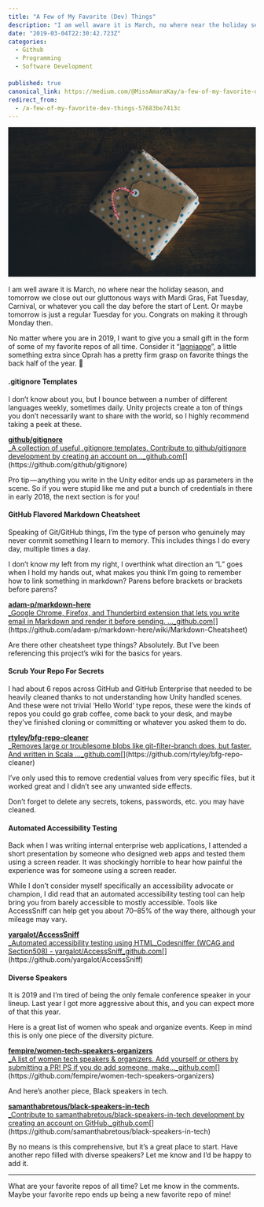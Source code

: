 ```yaml
---
title: "A Few of My Favorite (Dev) Things"
description: "I am well aware it is March, no where near the holiday season, and tomorrow we close out our gluttonous ways with Mardi Gras, Fat Tuesday, Carnival, or whatever you call the day before the start of…"
date: "2019-03-04T22:30:42.723Z"
categories: 
  - Github
  - Programming
  - Software Development

published: true
canonical_link: https://medium.com/@MissAmaraKay/a-few-of-my-favorite-dev-things-57683be7413c
redirect_from:
  - /a-few-of-my-favorite-dev-things-57683be7413c
---
```


![Photo by [Annie Spratt](https://unsplash.com/photos/rx1iJ59jRyU?utm_source=unsplash&utm_medium=referral&utm_content=creditCopyText) on [Unsplash](https://unsplash.com/search/photos/gift?utm_source=unsplash&utm_medium=referral&utm_content=creditCopyText)](./asset-1.jpeg)

I am well aware it is March, no where near the holiday season, and tomorrow we close out our gluttonous ways with Mardi Gras, Fat Tuesday, Carnival, or whatever you call the day before the start of Lent. Or maybe tomorrow is just a regular Tuesday for you. Congrats on making it through Monday then.

No matter where you are in 2019, I want to give you a small gift in the form of some of my favorite repos of all time. Consider it “[lagniappe](https://en.wikipedia.org/wiki/Lagniappe)”, a little something extra since Oprah has a pretty firm grasp on favorite things the back half of the year. 🎁

#### .gitignore Templates

I don’t know about you, but I bounce between a number of different languages weekly, sometimes daily. Unity projects create a ton of things you don’t necessarily want to share with the world, so I highly recommend taking a peek at these.

[**github/gitignore**  
_A collection of useful .gitignore templates. Contribute to github/gitignore development by creating an account on…_github.com](https://github.com/github/gitignore "https://github.com/github/gitignore")[](https://github.com/github/gitignore)

Pro tip — anything you write in the Unity editor ends up as parameters in the scene. So if you were stupid like me and put a bunch of credentials in there in early 2018, the next section is for you!

#### GitHub Flavored Markdown Cheatsheet

Speaking of Git/GitHub things, I’m the type of person who genuinely may never commit something I learn to memory. This includes things I do every day, multiple times a day.

I don’t know my left from my right, I overthink what direction an “L” goes when I hold my hands out, what makes you think I’m going to remember how to link something in markdown? Parens before brackets or brackets before parens?

[**adam-p/markdown-here**  
_Google Chrome, Firefox, and Thunderbird extension that lets you write email in Markdown and render it before sending. …_github.com](https://github.com/adam-p/markdown-here/wiki/Markdown-Cheatsheet "https://github.com/adam-p/markdown-here/wiki/Markdown-Cheatsheet")[](https://github.com/adam-p/markdown-here/wiki/Markdown-Cheatsheet)

Are there other cheatsheet type things? Absolutely. But I’ve been referencing this project’s wiki for the basics for years.

#### Scrub Your Repo For Secrets

I had about 6 repos across GitHub and GitHub Enterprise that needed to be heavily cleaned thanks to not understanding how Unity handled scenes. And these were not trivial ‘Hello World’ type repos, these were the kinds of repos you could go grab coffee, come back to your desk, and maybe they’ve finished cloning or committing or whatever you asked them to do.

[**rtyley/bfg-repo-cleaner**  
_Removes large or troublesome blobs like git-filter-branch does, but faster. And written in Scala …_github.com](https://github.com/rtyley/bfg-repo-cleaner "https://github.com/rtyley/bfg-repo-cleaner")[](https://github.com/rtyley/bfg-repo-cleaner)

I’ve only used this to remove credential values from very specific files, but it worked great and I didn’t see any unwanted side effects.

Don’t forget to delete any secrets, tokens, passwords, etc. you may have cleaned.

#### Automated Accessibility Testing

Back when I was writing internal enterprise web applications, I attended a short presentation by someone who designed web apps and tested them using a screen reader. It was shockingly horrible to hear how painful the experience was for someone using a screen reader.

While I don’t consider myself specifically an accessibility advocate or champion, I did read that an automated accessibility testing tool can help bring you from barely accessible to mostly accessible. Tools like AccessSniff can help get you about 70–85% of the way there, although your mileage may vary.

[**yargalot/AccessSniff**  
_Automated accessibility testing using HTML\_Codesniffer (WCAG and Section508) - yargalot/AccessSniff_github.com](https://github.com/yargalot/AccessSniff "https://github.com/yargalot/AccessSniff")[](https://github.com/yargalot/AccessSniff)

#### Diverse Speakers

It is 2019 and I’m tired of being the only female conference speaker in your lineup. Last year I got more aggressive about this, and you can expect more of that this year.

Here is a great list of women who speak and organize events. Keep in mind this is only one piece of the diversity picture.

[**fempire/women-tech-speakers-organizers**  
_A list of women tech speakers & organizers. Add yourself or others by submitting a PR! PS if you do add someone, make…_github.com](https://github.com/fempire/women-tech-speakers-organizers "https://github.com/fempire/women-tech-speakers-organizers")[](https://github.com/fempire/women-tech-speakers-organizers)

And here’s another piece, Black speakers in tech.

[**samanthabretous/black-speakers-in-tech**  
_Contribute to samanthabretous/black-speakers-in-tech development by creating an account on GitHub._github.com](https://github.com/samanthabretous/black-speakers-in-tech "https://github.com/samanthabretous/black-speakers-in-tech")[](https://github.com/samanthabretous/black-speakers-in-tech)

By no means is this comprehensive, but it’s a great place to start. Have another repo filled with diverse speakers? Let me know and I’d be happy to add it.

---

What are your favorite repos of all time? Let me know in the comments. Maybe your favorite repo ends up being a new favorite repo of mine!
